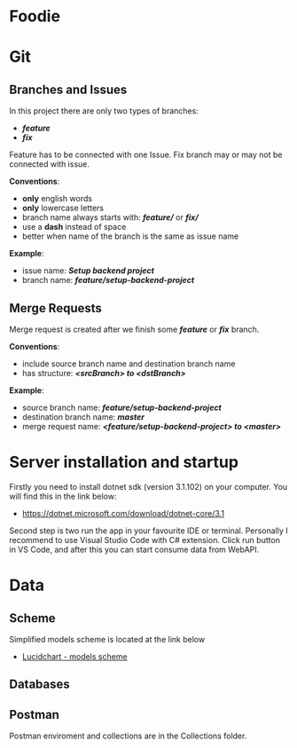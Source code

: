 # Foodie

# Git

## Branches and Issues

In this project there are only two types of branches:
- ___feature___
- ___fix___

Feature has to be connected with one Issue. Fix branch may or may not be connected with issue.

__Conventions__:
- __only__ english words
- __only__ lowercase letters
- branch name always starts with: ___feature/___ or ___fix/___
- use a __dash__ instead of space
- better when name of the branch is the same as issue name

__Example__:
- issue name: ___Setup backend project___
- branch name: ___feature/setup-backend-project___

## Merge Requests

Merge request is created after we finish some ___feature___ or ___fix___ branch.

__Conventions__:
- include source branch name and destination branch name
- has structure: ___<srcBranch<srcBranch>> to <dstBranch<dstBranch>>___

__Example__:
- source branch name: ___feature/setup-backend-project___
- destination branch name: ___master___
- merge request name: ___<feature/setup-backend-project> to <master<master>>___

# Server installation and startup

Firstly you need to install dotnet sdk (version 3.1.102) on your computer. You will find this in the link below:

-    https://dotnet.microsoft.com/download/dotnet-core/3.1

Second step is two run the app in your favourite IDE or terminal. Personally I recommend to use Visual Studio Code with C# extension. Click run button in VS Code, and after this you can start consume data from WebAPI.

# Data

## Scheme

Simplified models scheme is located at the link below

- [Lucidchart - models scheme](https://www.lucidchart.com/documents/edit/04b16a51-ad16-40c7-b5e7-e475f84db815/0_0?beaconFlowId=39C9DE45C870A24E#?folder_id=home&browser=icon)

## Databases

## Postman

Postman enviroment and collections are in the Collections folder.
